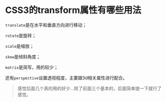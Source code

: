 # CSS3的transform属性有哪些用法

`translate`是在水平和垂直方向进行移动；

`rotate`是旋转；

`scale`是缩放；

`skew`是倾斜角度；

`matrix`是简写，用的较少；

还有`perspective`设置透视程度，主要跟3d相关属性进行配合。



> 感觉后面几个真的用的好少...除了前面三个基本的，后面简单提一下就行了感觉。
